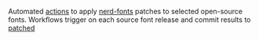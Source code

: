 Automated [actions](../../actions) to apply [nerd-fonts](/ryanoasis/nerd-fonts) patches to selected open-source fonts. 
Workflows trigger on each source font release and commit results to [patched](patched) 
